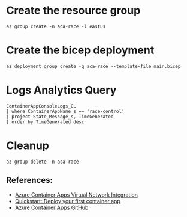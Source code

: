 # Create the resource group

``` shell
az group create -n aca-race -l eastus
```

# Create the bicep deployment

``` shell
az deployment group create -g aca-race --template-file main.bicep
```

# Logs Analytics Query

``` shell
ContainerAppConsoleLogs_CL 
| where ContainerAppName_s == 'race-control' 
| project State_Message_s, TimeGenerated 
| order by TimeGenerated desc 
``` 

# Cleanup

``` shell
az group delete -n aca-race
```

## References:

* [Azure Container Apps Virtual Network Integration](https://techcommunity.microsoft.com/t5/apps-on-azure-blog/azure-container-apps-virtual-network-integration/ba-p/3096932)
* [Quickstart: Deploy your first container app](https://docs.microsoft.com/en-us/azure/container-apps/get-started?ocid=AID3042118&tabs=bash)
* [Azure Container Apps GitHub](https://github.com/microsoft/azure-container-apps)